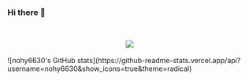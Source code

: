 ### Hi there 👋

</br>
<p align="center">
<a href="https://climbing-gecko-79f.notion.site/1e46c615e1dc4a02a0d2fb39610570ce"><img src="https://img.shields.io/badge/Notion-000000?style=flat-square&logo=Notion&logoColor=white"/></a> &nbsp
</p>
![nohy6630's GitHub stats](https://github-readme-stats.vercel.app/api?username=nohy6630&show_icons=true&theme=radical)
